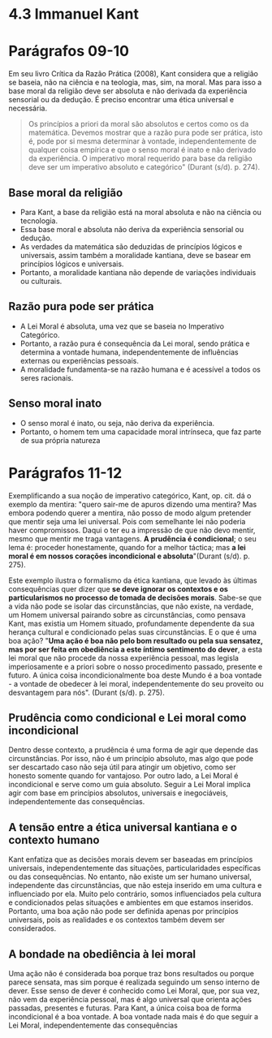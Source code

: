 # 4.3 Immanuel Kant

# Parágrafos 09-10

Em seu livro Crítica da Razão Prática (2008), Kant considera que a religião se baseia, não na ciência e na teologia, mas, sim, na moral. Mas para isso a base moral da religião deve ser absoluta e não derivada da experiência sensorial ou da dedução. É preciso encontrar uma ética universal e necessária.

> Os princípios a priori da moral são absolutos e certos como os da matemática. Devemos mostrar que a razão pura pode ser prática, isto é, pode por si mesma determinar à vontade, independentemente de qualquer coisa empírica e que o senso moral é inato e não derivado da experiência. O imperativo moral requerido para base da religião deve ser um imperativo absoluto e categórico" (Durant (s/d). p. 274).

## Base moral da religião

- Para Kant, a base da religião está na moral absoluta e não na ciência ou tecnologia.
- Essa base moral e absoluta não deriva da experiência sensorial ou dedução.
- As verdades da matemática são deduzidas de princípios lógicos e universais, assim também a moralidade kantiana, deve se basear em princípios lógicos e universais.
- Portanto, a moralidade kantiana não depende de variações individuais ou culturais.

## Razão pura pode ser prática

- A Lei Moral é absoluta, uma vez que se baseia no Imperativo Categórico.
- Portanto, a razão pura é consequência da Lei moral, sendo prática e determina a vontade humana, independentemente de influências externas ou experiências pessoais.
- A moralidade fundamenta-se na razão humana e é acessível a todos os seres racionais.

## Senso moral inato

- O senso moral é inato, ou seja, não deriva da experiência.
- Portanto, o homem tem uma capacidade moral intrínseca, que faz parte de sua própria natureza

# Parágrafos 11-12

Exemplificando a sua noção de imperativo categórico, Kant, op. cit. dá o exemplo da mentira: "quero sair-me de apuros dizendo uma mentira? Mas embora podendo querer a mentira, não posso de modo algum pretender que mentir seja uma lei universal. Pois com semelhante lei não poderia haver compromissos. Daqui o ter eu a impressão de que não devo mentir, mesmo que mentir me traga vantagens. **A prudência é condicional**; o seu lema é: proceder honestamente, quando for a melhor táctica; mas **a lei moral é em nossos corações incondicional e absoluta**"(Durant (s/d). p. 275).

Este exemplo ilustra o formalismo da ética kantiana, que levado às últimas consequências quer dizer que **se deve ignorar os contextos e os particularismos no processo de tomada de decisões morais**. Sabe-se que a vida não pode se isolar das circunstâncias, que não existe, na verdade, um Homem universal pairando sobre as circunstâncias, como pensava Kant, mas existia um Homem situado, profundamente dependente da sua herança cultural e condicionado pelas suas circunstâncias. E o que é uma boa ação? "**Uma ação é boa não pelo bom resultado ou pela sua sensatez, mas por ser feita em obediência a este íntimo sentimento do dever**, a esta lei moral que não procede da nossa experiência pessoal, mas legisla imperiosamente e a priori sobre o nosso procedimento passado, presente e futuro. A única coisa incondicionalmente boa deste Mundo é a boa vontade - a vontade de obedecer à lei moral, independentemente do seu proveito ou desvantagem para nós". (Durant (s/d). p. 275).

## Prudência como condicional e Lei moral como incondicional

Dentro desse contexto, a prudência é uma forma de agir que depende das circunstâncias. Por isso, não é um princípio absoluto, mas algo que pode ser descartado caso não seja útil para atingir um objetivo, como ser honesto somente quando for vantajoso. Por outro lado, a Lei Moral é incondicional e serve como um guia absoluto. Seguir a Lei Moral implica agir com base em princípios absolutos, universais e inegociáveis, independentemente das consequências.

## A tensão entre a ética universal kantiana e o contexto humano

Kant enfatiza que as decisões morais devem ser baseadas em princípios universais, independentemente das situações, particularidades específicas ou das consequências. No entanto, não existe um ser humano universal, independente das circunstâncias, que não esteja inserido em uma cultura e influenciado por ela. Muito pelo contrário, somos influenciados pela cultura e condicionados pelas situações e ambientes em que estamos inseridos. Portanto, uma boa ação não pode ser definida apenas por princípios universais, pois as realidades e os contextos também devem ser considerados.

## A bondade na obediência à lei moral

Uma ação não é considerada boa porque traz bons resultados ou porque parece sensata, mas sim porque é realizada seguindo um senso interno de dever. Esse senso de dever é conhecido como Lei Moral, que, por sua vez, não vem da experiência pessoal, mas é algo universal que orienta ações passadas, presentes e futuras. Para Kant, a única coisa boa de forma incondicional é a boa vontade. A boa vontade nada mais é do que seguir a Lei Moral, independentemente das consequências